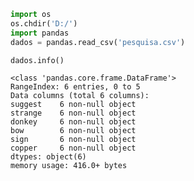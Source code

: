 

```python
import os
os.chdir('D:/')
import pandas
dados = pandas.read_csv('pesquisa.csv')
```


```python
dados.info()
```

    <class 'pandas.core.frame.DataFrame'>
    RangeIndex: 6 entries, 0 to 5
    Data columns (total 6 columns):
    suggest    6 non-null object
    strange    6 non-null object
    donkey     6 non-null object
    bow        6 non-null object
    sign       6 non-null object
    copper     6 non-null object
    dtypes: object(6)
    memory usage: 416.0+ bytes
    


```python

```
